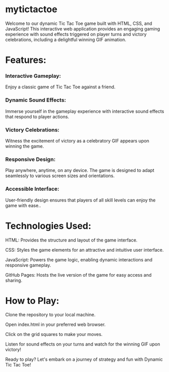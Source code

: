 # mytictactoe
Welcome to our dynamic Tic Tac Toe game built with HTML, CSS, and JavaScript! This interactive web application provides an engaging gaming experience with sound effects triggered on player turns and victory celebrations, including a delightful winning GIF animation.

# Features:

### Interactive Gameplay:
Enjoy a classic game of Tic Tac Toe against a friend.
### Dynamic Sound Effects: 
Immerse yourself in the gameplay experience with interactive sound effects that respond to player actions.
### Victory Celebrations:
Witness the excitement of victory as a celebratory GIF appears upon winning the game.
### Responsive Design:
Play anywhere, anytime, on any device. The game is designed to adapt seamlessly to various screen sizes and orientations.
### Accessible Interface:
User-friendly design ensures that players of all skill levels can enjoy the game with ease..

# Technologies Used:
HTML: Provides the structure and layout of the game interface.

CSS: Styles the game elements for an attractive and intuitive user interface.

JavaScript: Powers the game logic, enabling dynamic interactions and responsive gameplay.

GitHub Pages: Hosts the live version of the game for easy access and sharing.

# How to Play:
Clone the repository to your local machine.

Open index.html in your preferred web browser.

Click on the grid squares to make your moves.

Listen for sound effects on your turns and watch for the winning GIF upon victory!



Ready to play? Let's embark on a journey of strategy and fun with Dynamic Tic Tac Toe!



